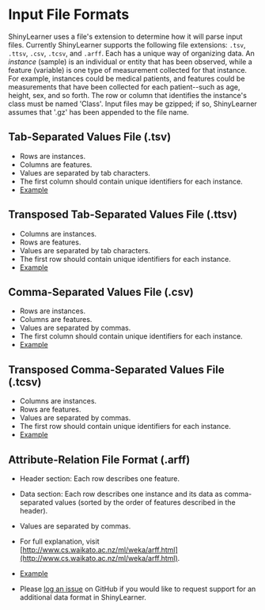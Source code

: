 # Input File Formats

ShinyLearner uses a file's extension to determine how it will parse input files. Currently ShinyLearner supports the following file extensions: ```.tsv```, ```.ttsv```, ```.csv```, ```.tcsv```, and ```.arff```. Each has a unique way of organizing data. An *instance* (sample) is an individual or entity that has been observed, while a feature (variable) is one type of measurement collected for that instance. For example, instances could be medical patients, and features could be measurements that have been collected for each patient--such as age, height, sex, and so forth. The row or column that identifies the instance's class must be named 'Class'. Input files may be gzipped; if so, ShinyLearner assumes that '.gz' has been appended to the file name.

## Tab-Separated Values File (.tsv)

* Rows are instances.
* Columns are features.
* Values are separated by tab characters.
* The first column should contain unique identifiers for each instance.
* [Example](https://github.com/srp33/ShinyLearner/blob/master/Validation/ExampleFiles/StrongSignal_Both.tsv)

## Transposed Tab-Separated Values File (.ttsv)

* Columns are instances.
* Rows are features.
* Values are separated by tab characters.
* The first row should contain unique identifiers for each instance.
* [Example](https://github.com/srp33/ShinyLearner/blob/master/Validation/ExampleFiles/StrongSignal_Both.ttsv)

## Comma-Separated Values File (.csv)

* Rows are instances.
* Columns are features.
* Values are separated by commas.
* The first column should contain unique identifiers for each instance.
* [Example](https://github.com/srp33/ShinyLearner/blob/master/Validation/ExampleFiles/StrongSignal_Both.csv)

## Transposed Comma-Separated Values File (.tcsv)

* Columns are instances.
* Rows are features.
* Values are separated by commas.
* The first row should contain unique identifiers for each instance.
* [Example](https://github.com/srp33/ShinyLearner/blob/master/Validation/ExampleFiles/StrongSignal_Both.tcsv)

## Attribute-Relation File Format (.arff)

* Header section: Each row describes one feature.
* Data section: Each row describes one instance and its data as comma-separated values (sorted by the order of features described in the header).
* Values are separated by commas.
* For full explanation, visit [http://www.cs.waikato.ac.nz/ml/weka/arff.html](http://www.cs.waikato.ac.nz/ml/weka/arff.html).
* [Example](https://github.com/srp33/ShinyLearner/blob/master/Validation/ExampleFiles/StrongSignal_Both.arff)

* Please [log an issue](https://github.com/srp33/ShinyLearner/issues) on GitHub if you would like to request support for an additional data format in ShinyLearner.
